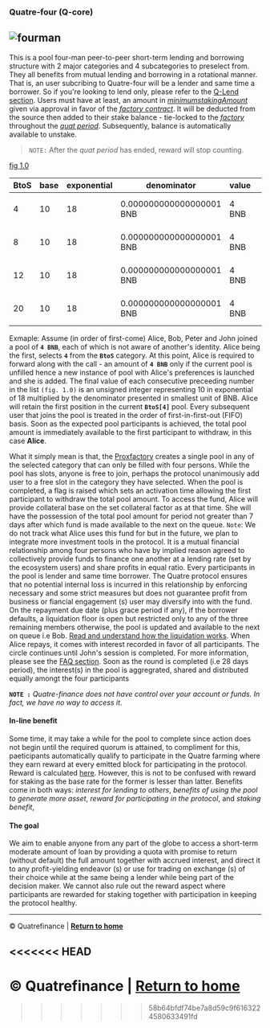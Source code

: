 ### Quatre-four (Q-core)

![fourman](https://user-images.githubusercontent.com/87430168/138263368-22748e2d-9faa-447b-9d5d-f589ac62d4ff.png)
-----------------------------------

This is a pool four-man peer-to-peer short-term lending and borrowing structure with 2 major categories and 4 subcategories to preselect from. They all benefits from mutual lending and borrowing in a rotational manner. That is, an user subcribing to Quatre-four will be a lender and same time a borrower. So if you're looking to lend only, please refer to the [Q-Lend section](https://link-here). Users must have at least, an amount in _[minimumstakingAmount]()_ given via approval in favor of the _[factory contract]()_. It will be deducted from the source then added to their stake balance - tie-locked to the _[factory]()_ throughout the _[quat period]()_. Subsequently, balance is automatically available to unstake.

> `NOTE:` After the *quat period* has ended, reward will stop counting. 

[fig 1.0]()

BtoS | base | exponential | denominator | value | | StoB | base | exponential | denominator | value
---- | ---- | ----------- | ------------ | ----- |-| ---- | ---- | ----------- | ------------ | ---------------------
4 | 10 | 18 | 0.000000000000000001 BNB | 4 BNB | | 3000 | 10 | 1 | base x base asset's decimals | 3000 x denomination
8 | 10 | 18 | 0.000000000000000001 BNB | 4 BNB | | 6000 | 10 | 1 | base x base asset's decimals | 6000 x denomination
12 | 10 | 18 | 0.000000000000000001 BNB | 4 BNB | | 9000 | 10 | 1 | base x base asset's decimals | 9000 x denomination
20 | 10 | 18 | 0.000000000000000001 BNB | 4 BNB | | 20000 | 10 | 1 | base x base asset's decimals | 20000 x denomination

Exmaple: Assume (in order of first-come) Alice, Bob, Peter and John joined a pool of **`4 BNB`**, each of which is not aware of another's identity. Alice being the first, selects **`4`** from the **`BtoS`** category. At this point, Alice is required to forward along with the call - an amount of **`4 BNB`** only if the current pool is unfilled hence a new instance of pool with Alice's preferences is launched and she is added. The final value of each consecutive preceeding number in the list `(fig. 1.0)` is an unsigned integer representing 10 in exponential of 18 multiplied by the denominator presented in smallest unit of BNB. Alice will retain the first position in the current **`BtoS[4]`** pool. Every subsequent user that joins the pool is treated in the order of first-in-first-out (FIFO) basis. Soon as the expected pool participants is achieved, the total pool amount is immediately available to the first participant to withdraw, in this case **Alice**.

What it simply mean is that, the [Proxfactory](https://something.here) creates a single pool in any of the selected category that can only be filled with four persons. While the pool has slots, anyone is free to join, perhaps the protocol unanimously add user to a free slot in the category they have selected. When the pool is completed, a flag is raised which sets an activation time allowing the first participant to withdraw the total pool amount. To access the fund, Alice will provide collateral base on the set collateral factor as at that time. She will have the possession of the total pool amount for period not greater than 7 days after which fund is made available to the next on the queue. `Note`: We do not track what Alice uses this fund for but in the future, we plan to integrate more investment tools in the protocol. It is a mutual financial relationship among four persons who have by implied reason agreed to collectively provide funds to finance one another at a lending rate (set by the ecosystem users) and share profits in equal ratio. Every participants in the pool is lender and same time borrower. The Quatre protocol ensures that no potential internal loss is incurred in this relationship by enforcing necessary and some strict measures but does not guarantee profit from business or fiancial engagement (s) user may diversify into with the fund. On the repayment due date (plus grace period if any), if the borrower defaults, a liquidation floor is open but restricted only to any of the three remaining members otherwise, the pool is updated and available to the next on queue i.e Bob. [Read and understand how the liquidation works](). When Alice repays, it comes with interest recorded in favor of all participants. The circle continues until John's session is completed. For more information, please see the [FAQ section](). Soon as the round is completed (i.e 28 days period), the interest(s) in the pool is aggregrated, shared and distributed equally amongt the four participants

**`NOTE :`** _Quatre-finance does not have control over your account or funds. In fact, we have no way to access it_.

#### In-line benefit
Some time, it may take a while for the pool to complete since action does not begin until the required quorum is attained, to compliment for this, paeticipants automatically qualify to participate in the Quatre farming where they earn reward at every emitted block for participating in the protocol. Reward is calculated [here](). However, this is not to be confused with reward for staking as the base rate for the former is lesser than latter. Benefits come in both ways: _interest for lending to others_, _benefits of using the pool to generate more asset_, _reward for participating in the protocol_, and _staking benefit_,

#### The goal
We aim to enable anyone from any part of the globe to access a short-term moderate amount of loan by providing a quota with promise to return (without default) the full amount together with accrued interest, and direct it to any profit-yielding endeavor (s) or use for trading on exchange (s) of their choice while at the same being a lender while being part of the decision maker. We cannot also rule out the reward aspect where participants are rewarded for staking together with participation in keeping the protocol healthy. 

-----------------------

:copyright: Quatrefinance | **[Return to home](https://github.com/Quatre-Finance/Q-paper#concept-overview)**

<<<<<<< HEAD
----------------------------
:copyright: Quatrefinance | **[Return to home](https://github.com/Quatre-Finance/Q-paper#concept-overview)**
=======
>>>>>>> 58b64bfdf74be7a8d59c9f6163224580633491fd
